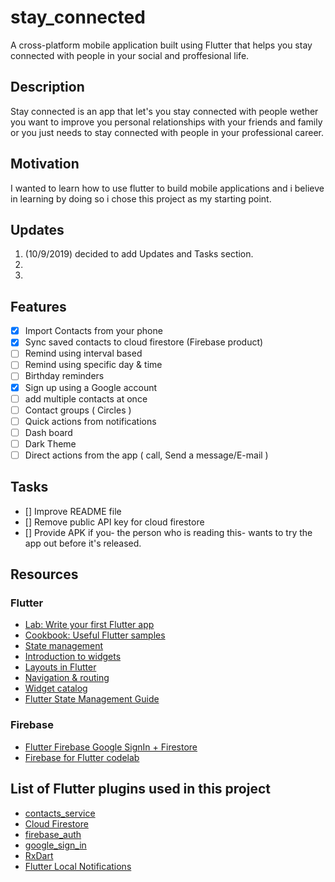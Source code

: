 # stay_connected

A cross-platform mobile application built using Flutter that helps you stay connected with people in your social and proffesional life.

## Description

Stay connected is an app that let's you stay connected with people wether you want to improve you personal relationships with your friends and family or you just needs to stay connected with people in your professional career.

## Motivation

I wanted to learn how to use flutter to build mobile applications and i believe in learning by doing so i chose this project as my starting point.

## Updates
1. (10/9/2019) decided to add Updates and Tasks section.
2. 
3.



## Features

- [x] Import Contacts from your phone
- [x] Sync saved contacts to cloud firestore (Firebase product)
- [ ] Remind using interval based
- [ ] Remind using specific day & time
- [ ] Birthday reminders
- [x] Sign up using a Google account
- [ ] add multiple contacts at once
- [ ] Contact groups ( Circles )
- [ ] Quick actions from notifications
- [ ] Dash board
- [ ] Dark Theme
- [ ] Direct actions from the app ( call, Send a message/E-mail )

## Tasks
- [] Improve README file
- [] Remove public API key for cloud firestore
- [] Provide APK if you- the person who is reading this- wants to try the app out before it's released.



## Resources
### Flutter

- [Lab: Write your first Flutter app](https://flutter.dev/docs/get-started/codelab)
- [Cookbook: Useful Flutter samples](https://flutter.dev/docs/cookbook)
- [State management](https://flutter.dev/docs/development/data-and-backend/state-mgmt/intro)
- [Introduction to widgets](https://flutter.dev/docs/development/ui/widgets-intro)
- [Layouts in Flutter](https://flutter.dev/docs/development/ui/layout)
- [Navigation & routing](https://flutter.dev/docs/development/ui/navigation)
- [Widget catalog](https://flutter.dev/docs/development/ui/widgets)
- [Flutter State Management Guide](https://fireship.io/lessons/flutter-state-management-guide/)

### Firebase
- [Flutter Firebase Google SignIn + Firestore](https://fireship.io/lessons/flutter-firebase-google-oauth-firestore/)
- [Firebase for Flutter codelab](https://codelabs.developers.google.com/codelabs/flutter-firebase/)


## List of Flutter plugins used in this project
- [contacts_service](https://pub.dev/packages/contacts_service)
- [Cloud Firestore](https://pub.dev/packages/cloud_firestore)
- [firebase_auth](https://pub.dev/packages/firebase_auth)
- [google_sign_in](https://pub.dev/packages/google_sign_in)
- [RxDart](https://pub.dev/packages/rxdart)
- [Flutter Local Notifications](https://pub.dev/packages/flutter_local_notifications)




